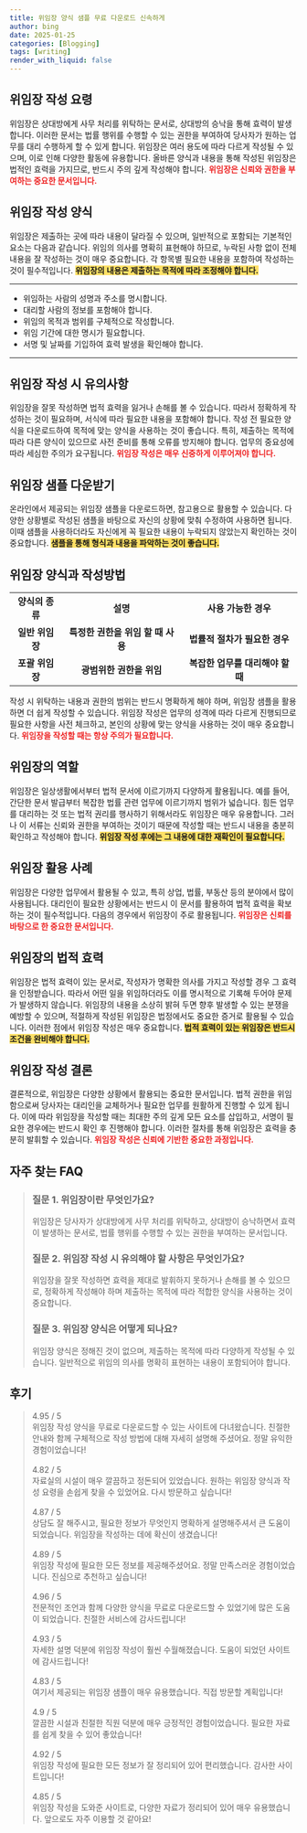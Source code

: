 ```yaml
---
title: 위임장 양식 샘플 무료 다운로드 신속하게
author: bing
date: 2025-01-25
categories: [Blogging]
tags: [writing]
render_with_liquid: false
---
```



<h2 id='위임장_작성_요령'>위임장 작성 요령</h2>

<p>위임장은 상대방에게 사무 처리를 위탁하는 문서로, 상대방의 승낙을 통해 효력이 발생합니다. 이러한 문서는 법률 행위를 수행할 수 있는 권한을 부여하여 당사자가 원하는 업무를 대리 수행하게 할 수 있게 합니다. 위임장은 여러 용도에 따라 다르게 작성될 수 있으며, 이로 인해 다양한 활동에 유용합니다. 올바른 양식과 내용을 통해 작성된 위임장은 법적인 효력을 가지므로, 반드시 주의 깊게 작성해야 합니다. <b><span style="color: #ee2323;">위임장은 신뢰와 권한을 부여하는 중요한 문서입니다.</span></b></p>

<h2 id='위임장_작성_양식'>위임장 작성 양식</h2>

<p>위임장은 제출하는 곳에 따라 내용이 달라질 수 있으며, 일반적으로 포함되는 기본적인 요소는 다음과 같습니다. 위임의 의사를 명확히 표현해야 하므로, 누락된 사항 없이 전체 내용을 잘 작성하는 것이 매우 중요합니다. 각 항목별 필요한 내용을 포함하여 작성하는 것이 필수적입니다. <b><span style="background-color: #ffe066;">위임장의 내용은 제출하는 목적에 따라 조정해야 합니다.</span></b></p>

<hr />

<ul>
    <li>위임하는 사람의 성명과 주소를 명시합니다.</li>
    <li>대리할 사람의 정보를 포함해야 합니다.</li>
    <li>위임의 목적과 범위를 구체적으로 작성합니다.</li>
    <li>위임 기간에 대한 명시가 필요합니다.</li>
    <li>서명 및 날짜를 기입하여 효력 발생을 확인해야 합니다.</li>
</ul>

<hr />

<h2 id='위임장_작성_시_유의사항'>위임장 작성 시 유의사항</h2>

<p>위임장을 잘못 작성하면 법적 효력을 잃거나 손해를 볼 수 있습니다. 따라서 정확하게 작성하는 것이 필요하며, 서식에 따라 필요한 내용을 포함해야 합니다. 작성 전 필요한 양식을 다운로드하여 목적에 맞는 양식을 사용하는 것이 좋습니다. 특히, 제출하는 목적에 따라 다른 양식이 있으므로 사전 준비를 통해 오류를 방지해야 합니다. 업무의 중요성에 따라 세심한 주의가 요구됩니다. <b><span style="color: #ee2323;">위임장 작성은 매우 신중하게 이루어져야 합니다.</span></b></p>

<h2 id='위임장_샘플_다운받기'>위임장 샘플 다운받기</h2>

<p>온라인에서 제공되는 위임장 샘플을 다운로드하면, 참고용으로 활용할 수 있습니다. 다양한 상황별로 작성된 샘플을 바탕으로 자신의 상황에 맞춰 수정하여 사용하면 됩니다. 이때 샘플을 사용하더라도 자신에게 꼭 필요한 내용이 누락되지 않았는지 확인하는 것이 중요합니다. <b><span style="background-color: #ffe066;">샘플을 통해 형식과 내용을 파악하는 것이 좋습니다.</span></b></p>

<h2 id='위임장_양식과_작성방법'>위임장 양식과 작성방법</h2>

<table>
    <tr>
        <td style="text-align: center; height: 17px;"><b>양식의 종류</b></td>
        <td style="text-align: center; height: 17px;"><b>설명</b></td>
        <td style="text-align: center; height: 17px;"><b>사용 가능한 경우</b></td>
    </tr>
    <tr>
        <td style="text-align: center; height: 17px;"><b>일반 위임장</b></td>
        <td style="text-align: center; height: 17px;"><b>특정한 권한을 위임 할 때 사용</b></td>
        <td style="text-align: center; height: 17px;"><b>법률적 절차가 필요한 경우</b></td>
    </tr>
    <tr>
        <td style="text-align: center; height: 17px;"><b>포괄 위임장</b></td>
        <td style="text-align: center; height: 17px;"><b>광범위한 권한을 위임</b></td>
        <td style="text-align: center; height: 17px;"><b>복잡한 업무를 대리해야 할 때</b></td>
    </tr>
</table>

<p>작성 시 위탁하는 내용과 권한의 범위는 반드시 명확하게 해야 하며, 위임장 샘플을 활용하면 더 쉽게 작성할 수 있습니다. 위임장 작성은 업무의 성격에 따라 다르게 진행되므로 필요한 사항을 사전 체크하고, 본인의 상황에 맞는 양식을 사용하는 것이 매우 중요합니다. <b><span style="color: #ee2323;">위임장을 작성할 때는 항상 주의가 필요합니다.</span></b></p>

<h2 id='위임장의_역할'>위임장의 역할</h2>

<p>위임장은 일상생활에서부터 법적 문서에 이르기까지 다양하게 활용됩니다. 예를 들어, 간단한 문서 발급부터 복잡한 법률 관련 업무에 이르기까지 범위가 넓습니다. 힘든 업무를 대리하는 것 또는 법적 권리를 행사하기 위해서라도 위임장은 매우 유용합니다. 그러나 이 서류는 신뢰와 권한을 부여하는 것이기 때문에 작성할 때는 반드시 내용을 충분히 확인하고 작성해야 합니다. <b><span style="background-color: #ffe066;">위임장 작성 후에는 그 내용에 대한 재확인이 필요합니다.</span></b></p>

<h2 id='위임장_활용_사례'>위임장 활용 사례</h2>

<p>위임장은 다양한 업무에서 활용될 수 있고, 특히 상업, 법률, 부동산 등의 분야에서 많이 사용됩니다. 대리인이 필요한 상황에서는 반드시 이 문서를 활용하여 법적 효력을 확보하는 것이 필수적입니다. 다음의 경우에서 위임장이 주로 활용됩니다. <b><span style="color: #ee2323;">위임장은 신뢰를 바탕으로 한 중요한 문서입니다.</span></b></p>

<h2 id='위임장의_법적_효력'>위임장의 법적 효력</h2>

<p>위임장은 법적 효력이 있는 문서로, 작성자가 명확한 의사를 가지고 작성할 경우 그 효력을 인정받습니다. 따라서 어떤 일을 위임하더라도 이를 명시적으로 기록해 두어야 문제가 발생하지 않습니다. 위임장의 내용을 소상히 밝혀 두면 향후 발생할 수 있는 분쟁을 예방할 수 있으며, 적절하게 작성된 위임장은 법정에서도 중요한 증거로 활용될 수 있습니다. 이러한 점에서 위임장 작성은 매우 중요합니다. <b><span style="background-color: #ffe066;">법적 효력이 있는 위임장은 반드시 조건을 완비해야 합니다.</span></b></p>

<h2 id='위임장_작성_결론'>위임장 작성 결론</h2>

<p>결론적으로, 위임장은 다양한 상황에서 활용되는 중요한 문서입니다. 법적 권한을 위임함으로써 당사자는 대리인을 교체하거나 필요한 업무를 원활하게 진행할 수 있게 됩니다. 이에 따라 위임장을 작성할 때는 최대한 주의 깊게 모든 요소를 삽입하고, 서명이 필요한 경우에는 반드시 확인 후 진행해야 합니다. 이러한 절차를 통해 위임장은 효력을 충분히 발휘할 수 있습니다. <b><span style="color: #ee2323;">위임장 작성은 신뢰에 기반한 중요한 과정입니다.</span></b></p>


<h2 id='자주_찾는_FAQ'>자주 찾는 FAQ</h2>
<div itemscope="" itemtype="https://schema.org/FAQPage"> 
<blockquote> 
<div itemscope="" itemprop="mainEntity" itemtype="https://schema.org/Question"> 
<h3 itemprop="name">질문 1. 위임장이란 무엇인가요?</h3> 
<div itemscope="" itemprop="acceptedAnswer" itemtype="https://schema.org/Answer"> 
<span itemprop="text"> 
<p>위임장은 당사자가 상대방에게 사무 처리를 위탁하고, 상대방이 승낙하면서 효력이 발생하는 문서로, 법률 행위를 수행할 수 있는 권한을 부여하는 문서입니다.</p> 
</span> 
</div> 
</div> 
<div itemscope="" itemprop="mainEntity" itemtype="https://schema.org/Question"> 
<h3 itemprop="name">질문 2. 위임장 작성 시 유의해야 할 사항은 무엇인가요?</h3> 
<div itemscope="" itemprop="acceptedAnswer" itemtype="https://schema.org/Answer"> 
<span itemprop="text"> 
<p>위임장을 잘못 작성하면 효력을 제대로 발휘하지 못하거나 손해를 볼 수 있으므로, 정확하게 작성해야 하며 제출하는 목적에 따라 적합한 양식을 사용하는 것이 중요합니다.</p> 
</span> 
</div> 
</div> 
<div itemscope="" itemprop="mainEntity" itemtype="https://schema.org/Question"> 
<h3 itemprop="name">질문 3. 위임장 양식은 어떻게 되나요?</h3> 
<div itemscope="" itemprop="acceptedAnswer" itemtype="https://schema.org/Answer"> 
<span itemprop="text"> 
<p>위임장 양식은 정해진 것이 없으며, 제출하는 목적에 따라 다양하게 작성될 수 있습니다. 일반적으로 위임의 의사를 명확히 표현하는 내용이 포함되어야 합니다.</p> 
</span> 
</div> 
</div> 
</blockquote> 
</div>
<h2 id='후기'>후기</h2>
<div itemscope itemtype="https://schema.org/Product">
  <blockquote>
  <div itemprop="review" itemscope itemtype="https://schema.org/Review">
      <div itemprop="reviewRating" itemscope itemtype="https://schema.org/Rating"> <span itemprop="ratingValue">4.95</span> / <span itemprop="bestRating">5</span> </div>
      <span itemprop="reviewBody">위임장 작성 양식을 무료로 다운로드할 수 있는 사이트에 다녀왔습니다. 친절한 안내와 함께 구체적으로 작성 방법에 대해 자세히 설명해 주셨어요. 정말 유익한 경험이었습니다!</span>
  </div>
  <br>
  <div itemprop="review" itemscope itemtype="https://schema.org/Review">
      <div itemprop="reviewRating" itemscope itemtype="https://schema.org/Rating"> <span itemprop="ratingValue">4.82</span> / <span itemprop="bestRating">5</span> </div>
      <span itemprop="reviewBody">자료실의 시설이 매우 깔끔하고 정돈되어 있었습니다. 원하는 위임장 양식과 작성 요령을 손쉽게 찾을 수 있었어요. 다시 방문하고 싶습니다!</span>
  </div>
  <br>
  <div itemprop="review" itemscope itemtype="https://schema.org/Review">
      <div itemprop="reviewRating" itemscope itemtype="https://schema.org/Rating"> <span itemprop="ratingValue">4.87</span> / <span itemprop="bestRating">5</span> </div>
      <span itemprop="reviewBody">상담도 잘 해주시고, 필요한 정보가 무엇인지 명확하게 설명해주셔서 큰 도움이 되었습니다. 위임장을 작성하는 데에 확신이 생겼습니다!</span>
  </div>
  <br>
  <div itemprop="review" itemscope itemtype="https://schema.org/Review">
      <div itemprop="reviewRating" itemscope itemtype="https://schema.org/Rating"> <span itemprop="ratingValue">4.89</span> / <span itemprop="bestRating">5</span> </div>
      <span itemprop="reviewBody">위임장 작성에 필요한 모든 정보를 제공해주셨어요. 정말 만족스러운 경험이었습니다. 진심으로 추천하고 싶습니다!</span>
  </div>
  <br>
  <div itemprop="review" itemscope itemtype="https://schema.org/Review">
      <div itemprop="reviewRating" itemscope itemtype="https://schema.org/Rating"> <span itemprop="ratingValue">4.96</span> / <span itemprop="bestRating">5</span> </div>
      <span itemprop="reviewBody">전문적인 조언과 함께 다양한 양식을 무료로 다운로드할 수 있었기에 많은 도움이 되었습니다. 친절한 서비스에 감사드립니다!</span>
  </div>
  <br>
  <div itemprop="review" itemscope itemtype="https://schema.org/Review">
      <div itemprop="reviewRating" itemscope itemtype="https://schema.org/Rating"> <span itemprop="ratingValue">4.93</span> / <span itemprop="bestRating">5</span> </div>
      <span itemprop="reviewBody">자세한 설명 덕분에 위임장 작성이 훨씬 수월해졌습니다. 도움이 되었던 사이트에 감사드립니다!</span>
  </div>
  <br>
  <div itemprop="review" itemscope itemtype="https://schema.org/Review">
      <div itemprop="reviewRating" itemscope itemtype="https://schema.org/Rating"> <span itemprop="ratingValue">4.83</span> / <span itemprop="bestRating">5</span> </div>
      <span itemprop="reviewBody">여기서 제공되는 위임장 샘플이 매우 유용했습니다. 직접 방문할 계획입니다!</span>
  </div>
  <br>
  <div itemprop="review" itemscope itemtype="https://schema.org/Review">
      <div itemprop="reviewRating" itemscope itemtype="https://schema.org/Rating"> <span itemprop="ratingValue">4.9</span> / <span itemprop="bestRating">5</span> </div>
      <span itemprop="reviewBody">깔끔한 시설과 친절한 직원 덕분에 매우 긍정적인 경험이었습니다. 필요한 자료를 쉽게 찾을 수 있어 좋았습니다!</span>
  </div>
  <br>
  <div itemprop="review" itemscope itemtype="https://schema.org/Review">
      <div itemprop="reviewRating" itemscope itemtype="https://schema.org/Rating"> <span itemprop="ratingValue">4.92</span> / <span itemprop="bestRating">5</span> </div>
      <span itemprop="reviewBody">위임장 작성에 필요한 모든 정보가 잘 정리되어 있어 편리했습니다. 감사한 사이트입니다!</span>
  </div>
  <br>
  <div itemprop="review" itemscope itemtype="https://schema.org/Review">
      <div itemprop="reviewRating" itemscope itemtype="https://schema.org/Rating"> <span itemprop="ratingValue">4.85</span> / <span itemprop="bestRating">5</span> </div>
      <span itemprop="reviewBody">위임장 작성을 도와준 사이트로, 다양한 자료가 정리되어 있어 매우 유용했습니다. 앞으로도 자주 이용할 것 같아요!</span>
  </div>
  </blockquote>
</div>
